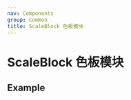 ```yaml
---
nav: Components
group: Common
title: ScaleBlock 色板模块
---
```


# ScaleBlock 色板模块

## Example

<code src="./demo/index.tsx"></code>

<API></API>

